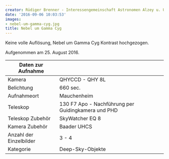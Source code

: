 ```yaml
---
creator: Rüdiger Brenner - Interessengemeinschaft Astronomen Alzey u. Umland e.V.
date: '2016-09-06 10:03:53'
images:
- nebel-um-gamma-cyg.jpg
title: Nebel um Gamma Cyg
---
```

Keine volle Auflösung, Nebel um Gamma Cyg  Kontrast hochgezogen.

Aufgenommen am 25. August 2016.

| Daten zur Aufnahme | |
| - | - |
| Kamera | QHYCCD - QHY 8L |
| Belichtung | 660 sec. |
| Aufnahmeort | Mauchenheim |
| Teleskop | 130 F7 Apo - Nachführung per Guidingkamera und PHD |
| Teleskop Zubehör | SkyWatcher EQ 8 |
| Kamera Zubehör | Baader UHCS |
| Anzahl der Einzelbilder | 3 - 4 |
| Kategorie | Deep-Sky-Objekte |
